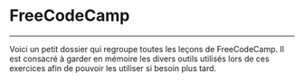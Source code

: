 # FreeCodeCamp
------------------------------------------------

Voici un petit dossier qui regroupe toutes les leçons de FreeCodeCamp. Il est consacré à garder en mémoire les divers outils utilisés lors de ces exercices afin de pouvoir les utiliser si besoin plus tard.
